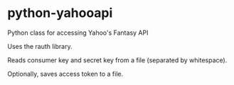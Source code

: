 python-yahooapi
===============

Python class for accessing Yahoo's Fantasy API

Uses the rauth library.

Reads consumer key and secret key from a file (separated by whitespace).

Optionally, saves access token to a file.
